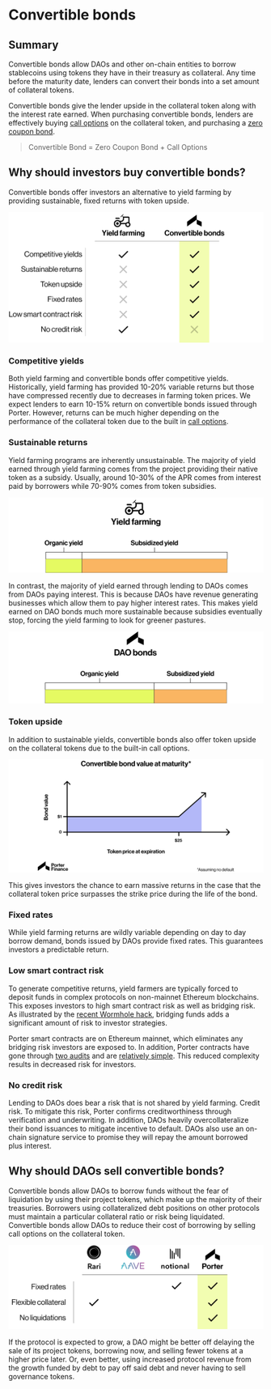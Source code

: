 # Convertible bonds

## Summary

Convertible bonds allow DAOs and other on-chain entities to borrow stablecoins using tokens they have in their treasury as collateral. Any time before the maturity date, lenders can convert their bonds into a set amount of collateral tokens.

Convertible bonds give the lender upside in the collateral token along with the interest rate earned. When purchasing convertible bonds, lenders are effectively buying [call options](../../financial-concepts/convertible-bonds/call-options.md) on the collateral token, and purchasing a [zero coupon bond](../../financial-concepts/zero-coupon-bonds/).&#x20;

> Convertible Bond = Zero Coupon Bond + Call Options

## Why should investors buy convertible bonds?

Convertible bonds offer investors an alternative to yield farming by providing sustainable, fixed returns with token upside.

![](<../../.gitbook/assets/image (15).png>)

### Competitive yields

Both yield farming and convertible bonds offer competitive yields. Historically, yield farming has provided 10-20% variable returns but those have compressed recently due to decreases in farming token prices. We expect lenders to earn 10-15% return on convertible bonds issued through Porter. However, returns can be much higher depending on the performance of the collateral token due to the built in [call options](../../financial-concepts/convertible-bonds/call-options.md).

### Sustainable returns

Yield farming programs are inherently unsustainable. The majority of yield earned through yield farming comes from the project providing their native token as a subsidy. Usually, around 10-30% of the APR comes from interest paid by borrowers while 70-90% comes from token subsidies.&#x20;

![](<../../.gitbook/assets/image (60).png>)

In contrast, the majority of yield earned through lending to DAOs comes from DAOs paying interest. This is because DAOs have revenue generating businesses which allow them to pay higher interest rates. This makes yield earned on DAO bonds much more sustainable because subsidies eventually stop, forcing the yield farming to look for greener pastures.

![](<../../.gitbook/assets/image (54).png>)

### Token upside

In addition to sustainable yields, convertible bonds also offer token upside on the collateral tokens due to the built-in call options.

![](<../../.gitbook/assets/image (6).png>)

This gives investors the chance to earn massive returns in the case that the collateral token price surpasses the strike price during the life of the bond.

### Fixed rates

While yield farming returns are wildly variable depending on day to day borrow demand, bonds issued by DAOs provide fixed rates. This guarantees investors a predictable return.

### Low smart contract risk

To generate competitive returns, yield farmers are typically forced to deposit funds in complex protocols on non-mainnet Ethereum blockchains. This exposes investors to high smart contract risk as well as bridging risk. As illustrated by the [recent Wormhole hack](https://cointelegraph.com/news/wormhole-hack-illustrates-danger-of-defi-cross-chain-bridges), bridging funds adds a significant amount of risk to investor strategies.

Porter smart contracts are on Ethereum mainnet, which eliminates any bridging risk investors are exposed to. In addition, Porter contracts have gone through [two audits](https://github.com/porter-finance/audits) and are [relatively simple](https://github.com/porter-finance/v1-core/tree/main/contracts). This reduced complexity results in decreased risk for investors.

### No credit risk

Lending to DAOs does bear a risk that is not shared by yield farming. Credit risk. To mitigate this risk, Porter confirms creditworthiness through verification and underwriting. In addition, DAOs heavily overcollateralize their bond issuances to mitigate incentive to default. DAOs also use an on-chain signature service to promise they will repay the amount borrowed plus interest.

## Why should DAOs sell convertible bonds?

Convertible bonds allow DAOs to borrow funds without the fear of liquidation by using their project tokens, which make up the majority of their treasuries. Borrowers using collateralized debt positions on other protocols must maintain a particular collateral ratio or risk being liquidated. Convertible bonds allow DAOs to reduce their cost of borrowing by selling call options on the collateral token.

![](<../../.gitbook/assets/image (16).png>)

If the protocol is expected to grow, a DAO might be better off delaying the sale of its project tokens, borrowing now, and selling fewer tokens at a higher price later. Or, even better, using increased protocol revenue from the growth funded by debt to pay off said debt and never having to sell governance tokens.

